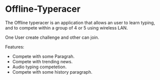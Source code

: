 # Offline-Typeracer
The Offline typeracer is an application that allows an user to learn typing,
and to compete within a group of 4 or 5 using wireless LAN.

One User create challenge and other can join.

Features:
* Compete with some Paragrah.
* Compete with trending news.
* Audio typing competetion.
* Compete with some history paragraph.
